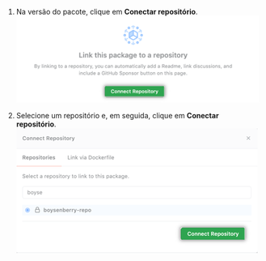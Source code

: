 1. Na versão do pacote, clique em **Conectar repositório**. ![Botão para conectar-se a um repositório na página inicial de pacotes](/assets/images/help/package-registry/connect-repository.png)

1. Selecione um repositório e, em seguida, clique em **Conectar repositório**. ![Botão de conectar-se a um repositório na janela de pop-up de seleção de repositório](/assets/images/help/package-registry/select_a_repo.png)
